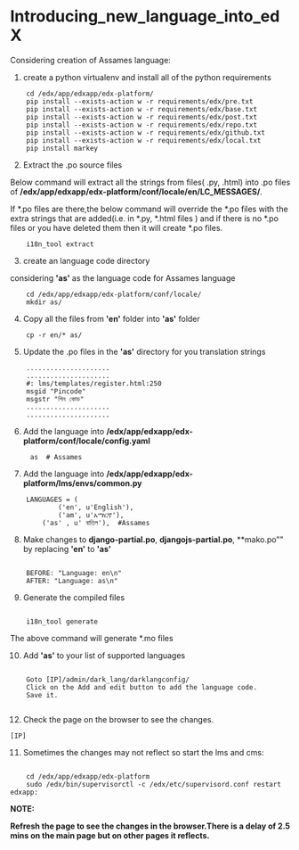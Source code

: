 Introducing_new_language_into_edX
=================================

Considering creation of Assames language:

1) create a python virtualenv and install all of the python requirements

```
	cd /edx/app/edxapp/edx-platform/
	pip install --exists-action w -r requirements/edx/pre.txt
	pip install --exists-action w -r requirements/edx/base.txt
	pip install --exists-action w -r requirements/edx/post.txt
	pip install --exists-action w -r requirements/edx/repo.txt
	pip install --exists-action w -r requirements/edx/github.txt
	pip install --exists-action w -r requirements/edx/local.txt
	pip install markey
```

2)  Extract the .po source files

Below command will extract all the strings from files( .py, .html) into .po files of  **/edx/app/edxapp/edx-platform/conf/locale/en/LC_MESSAGES/**.

If *.po files are there,the below command will override the *.po files with the extra strings that are added(i.e. in *.py, *.html files ) and if there is no *.po files or you have deleted them then it will create *.po files.

```
	i18n_tool extract
```

3) create an language code directory

considering **'as'** as the language code for Assames language

```
	cd /edx/app/edxapp/edx-platform/conf/locale/
	mkdir as/
```

4) Copy all the files from **'en'** folder into **'as'** folder


```
	cp -r en/* as/
```

5)  Update the .po files in the **'as'** directory for you translation strings


```
	.....................
  	.....................
  	#: lms/templates/register.html:250
	msgid "Pincode"
	msgstr "পিন কোড"
  	.....................
  	.....................
```

6) Add the language into **/edx/app/edxapp/edx-platform/conf/locale/config.yaml**


```
	 as  # Assames
```

7) Add the language into **/edx/app/edxapp/edx-platform/lms/envs/common.py**

```
	LANGUAGES = (
    		('en', u'English'),
    		('am', u'አማርኛ'), 
		('as' , u' বাতিল'),  #Assames
```


8) Make changes to **django-partial.po**, **djangojs-partial.po**, **mako.po"" by replacing **'en'** to **'as'**

```

  	BEFORE: "Language: en\n"
	AFTER: "Language: as\n"
```


9) Generate the compiled files

```

	i18n_tool generate
```
The above command will generate *.mo files


10) Add **'as'** to your list of supported languages

```

	Goto [IP]/admin/dark_lang/darklangconfig/
	Click on the Add and edit button to add the language code.
	Save it.
	
```
12) Check the page on the browser to see the changes.

```
[IP]
```

11) Sometimes the changes may not reflect so start the lms and cms:

```

	cd /edx/app/edxapp/edx-platform
  	sudo /edx/bin/supervisorctl -c /edx/etc/supervisord.conf restart edxapp:
```
  	
**NOTE:**

**Refresh the page to see the changes in the browser.There is a delay of 2.5 mins on the main page but on other pages it reflects.**

  
	
	


